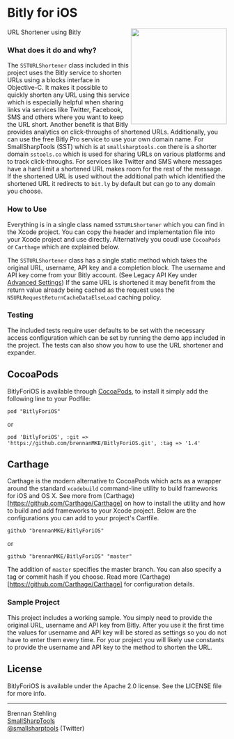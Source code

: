 Bitly for iOS
=============

<img src="https://raw.github.com/brennanMKE/BitlyForiOS/master/URLShortener.png" width="220" align="right" />

URL Shortener using Bitly

### What does it do and why?

The `SSTURLShortener` class included in this project uses the Bitly service to shorten URLs using a blocks interface in Objective-C. It makes it possible to quickly shorten any URL using this service which is especially helpful when sharing links via services like Twitter, Facebook, SMS and others where you want to keep the URL short. Another benefit is that Bitly provides analytics on click-throughs of shortened URLs. Additionally, you can use the free Bitly Pro service to use your own domain name. For SmallSharpTools (SST) which is at `smallsharptools.com` there is a shorter domain `sstools.co` which is used for sharing URLs on various platforms and to track click-throughs. For services like Twitter and SMS where messages have a hard limit a shortened URL makes room for the rest of the message. If the shortened URL is used without the additional path which identified the shortened URL it redirects to `bit.ly` by default but can go to any domain you choose.

### How to Use

Everything is in a single class named `SSTURLShortener` which you can find in the Xcode project. You can copy the header and implementation file into your Xcode project and use directly. Alternatively you coudl use `CocoaPods` or `Carthage` which are explained below.

The `SSTURLShortener` class has a single static method which takes the original URL, username, API key and a completion block. The username and API key come from your Bitly account. (See Legacy API Key under [Advanced Settings](https://bitly.com/a/settings/advanced)) If the same URL is shortened it may benefit from the return value already being cached as the request uses the `NSURLRequestReturnCacheDataElseLoad` caching policy.

### Testing

The included tests require user defaults to be set with the necessary access
configuration which can be set by running the demo app included in the project.
The tests can also show you how to use the URL shortener and expander.

## CocoaPods

BitlyForiOS is available through [CocoaPods](http://cocoapods.org), to install
it simply add the following line to your Podfile:

    pod "BitlyForiOS"

or

    pod 'BitlyForiOS', :git => 'https://github.com/brennanMKE/BitlyForiOS.git', :tag => '1.4'

## Carthage

Carthage is the modern alternative to CocoaPods which acts as a wrapper around the standard
`xcodebuild` command-line utility to build frameworks for iOS and OS X. See more from
(Carthage)[https://github.com/Carthage/Carthage] on how to install the utility and how to
build and add frameworks to your Xcode project. Below are the configurations you can add
to your project's Cartfile. 

    github "brennanMKE/BitlyForiOS"

or

    github "brennanMKE/BitlyForiOS" "master"

The addition of `master` specifies the master branch. You can also specify a tag
or commit hash if you choose. Read more (Carthage)[https://github.com/Carthage/Carthage] for configuration details.

### Sample Project

This project includes a working sample. You simply need to provide the original URL, username and API key from Bitly. After you use it the first time the values for username and API key will be stored as settings so you do not have to enter them every time. For your project you will likely use constants to provide the username and API key to the method to shorten the URL.

## License

BitlyForiOS is available under the Apache 2.0 license. See the LICENSE file for more info.

-----

Brennan Stehling  
[SmallSharpTools](http://www.smallsharptools.com/)  
[@smallsharptools](https://twitter.com/smallsharptools) (Twitter)  
